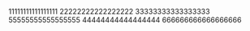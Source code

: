11111111111111111
22222222222222222
33333333333333333
55555555555555555
44444444444444444
666666666666666666
